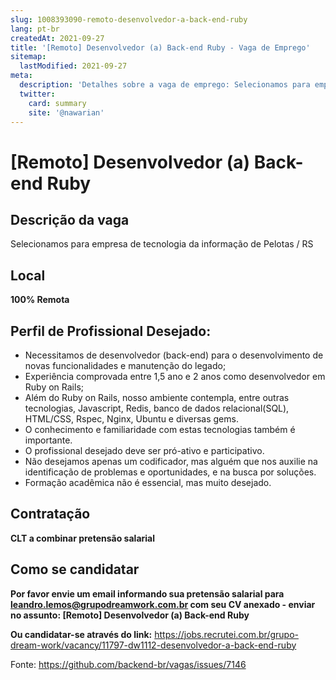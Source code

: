 ```yaml
---
slug: 1008393090-remoto-desenvolvedor-a-back-end-ruby
lang: pt-br
createdAt: 2021-09-27
title: '[Remoto] Desenvolvedor (a) Back-end Ruby - Vaga de Emprego'
sitemap:
  lastModified: 2021-09-27
meta:
  description: 'Detalhes sobre a vaga de emprego: Selecionamos para empresa de tecnologia da informação de Pelotas / RS'
  twitter:
    card: summary
    site: '@nawarian'
---
```


# [Remoto] Desenvolvedor (a) Back-end Ruby

## Descrição da vaga
Selecionamos para empresa de tecnologia da informação de Pelotas / RS

## Local
**100% Remota**

## Perfil de Profissional Desejado:

- Necessitamos de desenvolvedor (back-end) para o desenvolvimento de novas funcionalidades e manutenção do legado;
- Experiência comprovada entre 1,5 ano e 2 anos como desenvolvedor em Ruby on Rails;
- Além do Ruby on Rails, nosso ambiente contempla, entre outras tecnologias, Javascript, Redis, banco de dados relacional(SQL), HTML/CSS, Rspec, Nginx, Ubuntu e diversas gems. 
- O conhecimento e familiaridade com estas tecnologias também é importante.
- O profissional desejado deve ser pró-ativo e participativo.
- Não desejamos apenas um codificador, mas alguém que nos auxilie na identificação de problemas e oportunidades, e na busca por soluções.
- Formação acadêmica não é essencial, mas muito desejado.

## Contratação
**CLT a combinar pretensão salarial**

## Como se candidatar
**Por favor envie um email informando sua pretensão salarial para leandro.lemos@grupodreamwork.com.br com seu CV anexado - enviar no assunto: [Remoto] Desenvolvedor (a) Back-end Ruby**

**Ou candidatar-se através do link:** https://jobs.recrutei.com.br/grupo-dream-work/vacancy/11797-dw1112-desenvolvedor-a-back-end-ruby

Fonte: https://github.com/backend-br/vagas/issues/7146